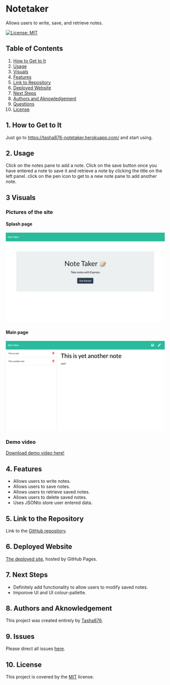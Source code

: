 # Notetaker 

Allows users to write, save, and retrieve notes.

[![License: MIT](https://img.shields.io/badge/License-MIT-yellow.svg)](https://opensource.org/licenses/MIT)

## Table of Contents
1. [ How to Get to It ](#Install)
1. [ Usage ](#Usage)
1. [ Visuals ](#Visuals)
1. [ Features ](#Properties)
1. [ Link to Repository ](#Link)
1. [ Deployed Website ](#Site)
1. [ Next Steps ](#Next)
1. [ Authors and Aknowledgement ](#Authors)
1. [ Questions ](#Questions)
1. [ License ](#License)

<a name="Install"></a>
## 1. How to Get to It

Just go to https://tasha876-notetaker.herokuapp.com/ and start using.

<a name="Usage"></a>
## 2. Usage

Click on the notes pane to add a note. Click on the save button once you have entered a note to save it and retrieve a note by clicking the title on the left panel. click on the pen icon to get to a new note pane to add another note.

<a name="Visuals"></a>
## 3 Visuals
### Pictures of the site
#### Splash page
![ picture1 ](notetaker-main.png)
#### Main page
![ picture2 ](notetaker1.png)
### Demo video
[ Download demo video here! ](https://drive.google.com/file/d/1hKW1kwrKFErjRBulUkfOqPXXwFvXeUWe/view?usp=sharing)

<a name="Properties"></a>
## 4. Features 

* Allows users to write notes.
* Allows users to save notes.
* Allows users to retrieve saved notes.
* Allows users to delete saved notes.
* Uses JSONto store user entered data.

<a name="Link"></a>
## 5. Link to the Repository 

Link to the [GitHub repository](https://github.com/Tasha876/Notetaker).

<a name="Site"></a>
## 6. Deployed Website 

[The deployed site](https://tasha876-notetaker.herokuapp.com/), hosted by GitHub Pages.

<a name="Next"></a>
## 7. Next Steps
* Definitely add functionality to allow users to modify saved notes.
* Imporove UI and UI colour-pallette.

<a name="Authors"></a>
## 8. Authors and Aknowledgement 

This project was created entirely by [Tasha876](https://github.com/Tasha876).

<a name="Questions"></a>
## 9. Issues 

Please direct all issues [here](https://github.com/Tasha876/Notetaker/issues).

<a name="License"></a>
## 10. License 

This project is covered by the [MIT](License) license.
